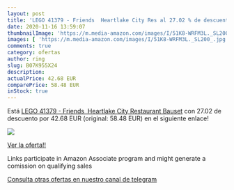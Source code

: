 ```yaml
---
layout: post
title: 'LEGO 41379 - Friends  Heartlake City Res al 27.02 % de descuento'
date: 2020-11-16 13:59:07
thumbnailImage: 'https://m.media-amazon.com/images/I/51K8-WRFM3L._SL200_.jpg'
images: [ 'https://m.media-amazon.com/images/I/51K8-WRFM3L._SL200_.jpg' ]
comments: true
category: ofertas
author: ring
slug: B07K955X24
description:
actualPrice: 42.68 EUR
comparePrice: 58.48 EUR
inStock: true
---
```


Está [LEGO 41379 - Friends  Heartlake City Restaurant  Bauset](https://www.amazon.de/dp/B07K955X24/?tag=redken02-21) con 27.02 de descuento por 42.68 EUR (original: 58.48 EUR) en el siguiente enlace!

[![](https://m.media-amazon.com/images/I/51K8-WRFM3L._SL200_.jpg)](https://www.amazon.de/dp/B07K955X24/?tag=redken02-21)

[Ver la oferta!!](https://www.amazon.de/dp/B07K955X24/?tag=redken02-21)

Links participate in Amazon Associate program and might generate a comission on qualifying sales

[Consulta otras ofertas en nuestro canal de telegram](https://t.me/s/ofertas25)
